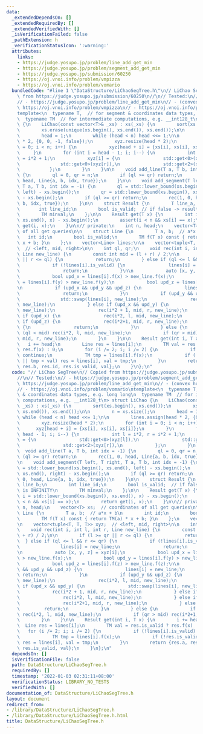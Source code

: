 ```yaml
---
data:
  _extendedDependsOn: []
  _extendedRequiredBy: []
  _extendedVerifiedWith: []
  _isVerificationFailed: false
  _pathExtension: h
  _verificationStatusIcon: ':warning:'
  attributes:
    links:
    - https://judge.yosupo.jp/problem/line_add_get_min
    - https://judge.yosupo.jp/problem/segment_add_get_min
    - https://judge.yosupo.jp/submission/60250
    - https://oj.vnoi.info/problem/vmpizza
    - https://oj.vnoi.info/problem/vomario
  bundledCode: "#line 1 \"DataStructure/LiChaoSegTree.h\"\n// LiChao SegTree\n// Copied\
    \ from https://judge.yosupo.jp/submission/60250\n//\n// Tested:\n// - https://judge.yosupo.jp/problem/segment_add_get_min\n\
    // - https://judge.yosupo.jp/problem/line_add_get_min\n// - (convex hull trick)\
    \ https://oj.vnoi.info/problem/vmpizza\n// - https://oj.vnoi.info/problem/vomario\n\
    template<\n  typename T,  // for segment & coordinates data types, e.g. long long\n\
    \  typename TM  // for intermediate computations, e.g. __int128_t\n> struct LiChao\
    \ {\n    LiChao(const vector<T>& _xs) : xs(_xs) {\n        sort(xs.begin(), xs.end());\n\
    \        xs.erase(unique(xs.begin(), xs.end()), xs.end());\n\n        n = xs.size();\n\
    \        head = 1;\n        while (head < n) head <<= 1;\n\n        lines.assign(head\
    \ * 2, {0, 0, -1, false});\n        xyz.resize(head * 2);\n        for (int i\
    \ = 0; i < n; i++) {\n            xyz[head + i] = {xs[i], xs[i], xs[i]};\n   \
    \     }\n        for (int i = head - 1; i; i--) {\n            int l = i*2, r\
    \ = i*2 + 1;\n            xyz[i] = {\n                std::get<0>(xyz[l]),\n \
    \               std::get<0>(xyz[r]),\n                std::get<2>(xyz[r]),\n \
    \           };\n        }\n    }\n\n    void add_line(T a, T b, int idx = -1)\
    \ {\n        ql = 0, qr = n;\n        if (ql >= qr) return;\n        rec(1, 0,\
    \ head, Line{a, b, idx, true});\n    }\n\n    void add_segment(T left, T right,\
    \ T a, T b, int idx = -1) {\n        ql = std::lower_bound(xs.begin(), xs.end(),\
    \ left) - xs.begin();\n        qr = std::lower_bound(xs.begin(), xs.end(), right)\
    \ - xs.begin();\n        if (ql >= qr) return;\n        rec(1, 0, head, Line{a,\
    \ b, idx, true});\n    }\n\n    struct Result {\n        T line_a, line_b;\n \
    \       int line_id;\n        bool is_valid;  // if false -> result is INFINITY\n\
    \        TM minval;\n    };\n\n    Result get(T x) {\n        int i = std::lower_bound(xs.begin(),\
    \ xs.end(), x) - xs.begin();\n        assert(i < n && xs[i] == x);\n        return\
    \ get(i, x);\n    }\n\n// private:\n    int n, head;\n    vector<T> xs;  // coordinates\
    \ of all get queries\n\n    struct Line {\n        T a, b;  // a*x + b\n     \
    \   int id;\n        bool is_valid;\n        TM f(T x) const { return TM(a) *\
    \ x + b; }\n    };\n    vector<Line> lines;\n\n    vector<tuple<T, T, T>> xyz;\
    \  // <left, mid, right>\n\n    int ql, qr;\n    void rec(int i, int l, int r,\
    \ Line new_line) {\n        const int mid = (l + r) / 2;\n\n        if (l >= qr\
    \ || r <= ql) {\n            return;\n        } else if (ql <= l && r <= qr) {\n\
    \            if (!lines[i].is_valid) {\n                lines[i] = new_line;\n\
    \                return;\n            }\n\n            auto [x, y, z] = xyz[i];\n\
    \            bool upd_x = lines[i].f(x) > new_line.f(x);\n            bool upd_y\
    \ = lines[i].f(y) > new_line.f(y);\n            bool upd_z = lines[i].f(z) > new_line.f(z);\n\
    \n            if (upd_x && upd_y && upd_z) {\n                lines[i] = new_line;\n\
    \                return;\n            }\n            if (upd_y && upd_z) {\n \
    \               std::swap(lines[i], new_line);\n                rec(i*2, l, mid,\
    \ new_line);\n            } else if (upd_x && upd_y) {\n                std::swap(lines[i],\
    \ new_line);\n                rec(i*2 + 1, mid, r, new_line);\n            } else\
    \ if (upd_x) {\n                rec(i*2, l, mid, new_line);\n            } else\
    \ if (upd_z) {\n                rec(i*2+1, mid, r, new_line);\n            } else\
    \ {\n                return;\n            }\n        } else {\n            if\
    \ (ql < mid) rec(i*2, l, mid, new_line);\n            if (qr > mid) rec(i*2+1,\
    \ mid, r, new_line);\n        }\n    }\n\n    Result get(int i, T x) {\n     \
    \   i += head;\n        Line res = lines[i];\n        TM val = res.is_valid ?\
    \ res.f(x) : 0;\n        for (i /= 2; i; i /= 2) {\n            if (!lines[i].is_valid)\
    \ continue;\n            TM tmp = lines[i].f(x);\n            if (!res.is_valid\
    \ || tmp < val) res = lines[i], val = tmp;\n        }\n        return {res.a,\
    \ res.b, res.id, res.is_valid, val};\n    }\n};\n"
  code: "// LiChao SegTree\n// Copied from https://judge.yosupo.jp/submission/60250\n\
    //\n// Tested:\n// - https://judge.yosupo.jp/problem/segment_add_get_min\n// -\
    \ https://judge.yosupo.jp/problem/line_add_get_min\n// - (convex hull trick) https://oj.vnoi.info/problem/vmpizza\n\
    // - https://oj.vnoi.info/problem/vomario\ntemplate<\n  typename T,  // for segment\
    \ & coordinates data types, e.g. long long\n  typename TM  // for intermediate\
    \ computations, e.g. __int128_t\n> struct LiChao {\n    LiChao(const vector<T>&\
    \ _xs) : xs(_xs) {\n        sort(xs.begin(), xs.end());\n        xs.erase(unique(xs.begin(),\
    \ xs.end()), xs.end());\n\n        n = xs.size();\n        head = 1;\n       \
    \ while (head < n) head <<= 1;\n\n        lines.assign(head * 2, {0, 0, -1, false});\n\
    \        xyz.resize(head * 2);\n        for (int i = 0; i < n; i++) {\n      \
    \      xyz[head + i] = {xs[i], xs[i], xs[i]};\n        }\n        for (int i =\
    \ head - 1; i; i--) {\n            int l = i*2, r = i*2 + 1;\n            xyz[i]\
    \ = {\n                std::get<0>(xyz[l]),\n                std::get<0>(xyz[r]),\n\
    \                std::get<2>(xyz[r]),\n            };\n        }\n    }\n\n  \
    \  void add_line(T a, T b, int idx = -1) {\n        ql = 0, qr = n;\n        if\
    \ (ql >= qr) return;\n        rec(1, 0, head, Line{a, b, idx, true});\n    }\n\
    \n    void add_segment(T left, T right, T a, T b, int idx = -1) {\n        ql\
    \ = std::lower_bound(xs.begin(), xs.end(), left) - xs.begin();\n        qr = std::lower_bound(xs.begin(),\
    \ xs.end(), right) - xs.begin();\n        if (ql >= qr) return;\n        rec(1,\
    \ 0, head, Line{a, b, idx, true});\n    }\n\n    struct Result {\n        T line_a,\
    \ line_b;\n        int line_id;\n        bool is_valid;  // if false -> result\
    \ is INFINITY\n        TM minval;\n    };\n\n    Result get(T x) {\n        int\
    \ i = std::lower_bound(xs.begin(), xs.end(), x) - xs.begin();\n        assert(i\
    \ < n && xs[i] == x);\n        return get(i, x);\n    }\n\n// private:\n    int\
    \ n, head;\n    vector<T> xs;  // coordinates of all get queries\n\n    struct\
    \ Line {\n        T a, b;  // a*x + b\n        int id;\n        bool is_valid;\n\
    \        TM f(T x) const { return TM(a) * x + b; }\n    };\n    vector<Line> lines;\n\
    \n    vector<tuple<T, T, T>> xyz;  // <left, mid, right>\n\n    int ql, qr;\n\
    \    void rec(int i, int l, int r, Line new_line) {\n        const int mid = (l\
    \ + r) / 2;\n\n        if (l >= qr || r <= ql) {\n            return;\n      \
    \  } else if (ql <= l && r <= qr) {\n            if (!lines[i].is_valid) {\n \
    \               lines[i] = new_line;\n                return;\n            }\n\
    \n            auto [x, y, z] = xyz[i];\n            bool upd_x = lines[i].f(x)\
    \ > new_line.f(x);\n            bool upd_y = lines[i].f(y) > new_line.f(y);\n\
    \            bool upd_z = lines[i].f(z) > new_line.f(z);\n\n            if (upd_x\
    \ && upd_y && upd_z) {\n                lines[i] = new_line;\n               \
    \ return;\n            }\n            if (upd_y && upd_z) {\n                std::swap(lines[i],\
    \ new_line);\n                rec(i*2, l, mid, new_line);\n            } else\
    \ if (upd_x && upd_y) {\n                std::swap(lines[i], new_line);\n    \
    \            rec(i*2 + 1, mid, r, new_line);\n            } else if (upd_x) {\n\
    \                rec(i*2, l, mid, new_line);\n            } else if (upd_z) {\n\
    \                rec(i*2+1, mid, r, new_line);\n            } else {\n       \
    \         return;\n            }\n        } else {\n            if (ql < mid)\
    \ rec(i*2, l, mid, new_line);\n            if (qr > mid) rec(i*2+1, mid, r, new_line);\n\
    \        }\n    }\n\n    Result get(int i, T x) {\n        i += head;\n      \
    \  Line res = lines[i];\n        TM val = res.is_valid ? res.f(x) : 0;\n     \
    \   for (i /= 2; i; i /= 2) {\n            if (!lines[i].is_valid) continue;\n\
    \            TM tmp = lines[i].f(x);\n            if (!res.is_valid || tmp < val)\
    \ res = lines[i], val = tmp;\n        }\n        return {res.a, res.b, res.id,\
    \ res.is_valid, val};\n    }\n};\n"
  dependsOn: []
  isVerificationFile: false
  path: DataStructure/LiChaoSegTree.h
  requiredBy: []
  timestamp: '2022-01-03 02:31:11+08:00'
  verificationStatus: LIBRARY_NO_TESTS
  verifiedWith: []
documentation_of: DataStructure/LiChaoSegTree.h
layout: document
redirect_from:
- /library/DataStructure/LiChaoSegTree.h
- /library/DataStructure/LiChaoSegTree.h.html
title: DataStructure/LiChaoSegTree.h
---
```

